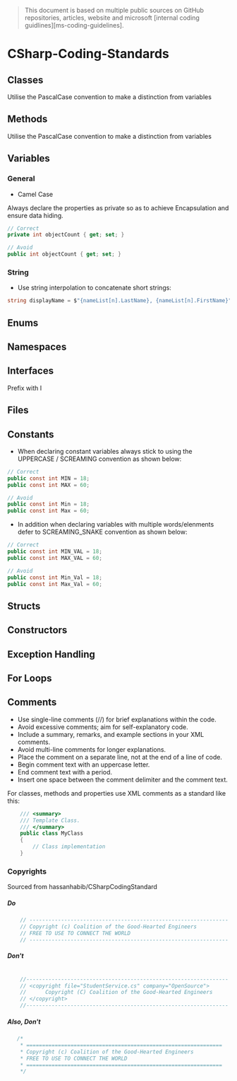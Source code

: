 > This document is based on multiple public sources on GitHub repositories, articles, website and microsoft [internal coding guidlines][ms-coding-guidelines].
# CSharp-Coding-Standards

## Classes
Utilise the PascalCase convention to make a distinction from variables

## Methods
Utilise the PascalCase convention to make a distinction from variables

## Variables
### General
- Camel Case

Always declare the properties as private so as to achieve Encapsulation and ensure data hiding.

```csharp
// Correct
private int objectCount { get; set; }

// Avoid
public int objectCount { get; set; }
```

### String
- Use string interpolation to concatenate short strings:
```csharp
string displayName = $"{nameList[n].LastName}, {nameList[n].FirstName}";
```

## Enums

## Namespaces

## Interfaces
Prefix with I

## Files

## Constants
- When declaring constant variables always stick to using the UPPERCASE / SCREAMING convention as shown below:
```csharp
// Correct
public const int MIN = 18;
public const int MAX = 60;

// Avoid
public const int Min = 18;
public const int Max = 60;
```


- In addition when declaring variables with multiple words/elenments defer to SCREAMING_SNAKE convention as shown below:
```csharp
// Correct
public const int MIN_VAL = 18;
public const int MAX_VAL = 60;

// Avoid
public const int Min_Val = 18;
public const int Max_Val = 60;
```

## Structs

## Constructors

## Exception Handling

## For Loops

## Comments
- Use single-line comments (//) for brief explanations within the code.
- Avoid excessive comments; aim for self-explanatory code.
- Include a summary, remarks, and example sections in your XML comments.
- Avoid multi-line comments for longer explanations.
- Place the comment on a separate line, not at the end of a line of code.
- Begin comment text with an uppercase letter.
- End comment text with a period.
- Insert one space between the comment delimiter and the comment text.

For classes, methods and properties use XML comments as a standard like this:
```csharp
    /// <summary>
    /// Template Class.
    /// </summary>
    public class MyClass
    {
        // Class implementation
    }
```

### Copyrights

Sourced from hassanhabib/CSharpCodingStandard

##### Do
```csharp
    // ---------------------------------------------------------------
    // Copyright (c) Coalition of the Good-Hearted Engineers
    // FREE TO USE TO CONNECT THE WORLD
    // ---------------------------------------------------------------
```

##### Don't
```csharp

    //----------------------------------------------------------------
    // <copyright file="StudentService.cs" company="OpenSource">
    //      Copyright (C) Coalition of the Good-Hearted Engineers
    // </copyright>
    //----------------------------------------------------------------

```

##### Also, Don't
```csharp
   /* 
    * ==============================================================
    * Copyright (c) Coalition of the Good-Hearted Engineers
    * FREE TO USE TO CONNECT THE WORLD
    * ==============================================================
    */
```
